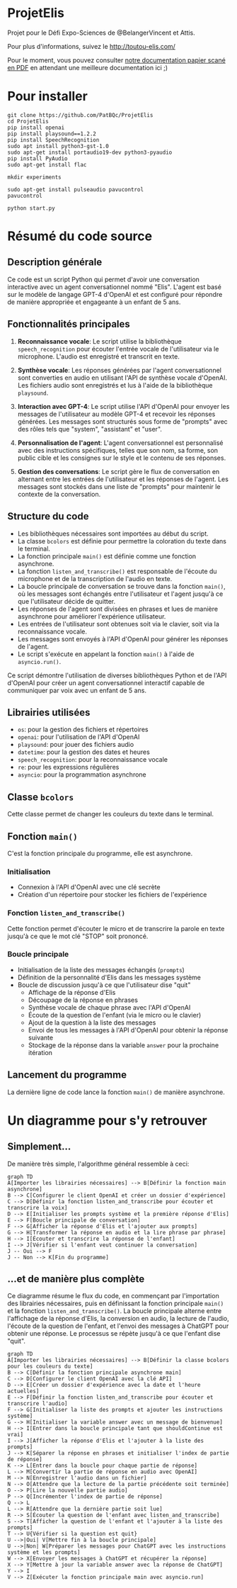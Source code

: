 # ProjetElis
Projet pour le Défi Expo-Sciences de @BelangerVincent et Attis.

Pour plus d'informations, suivez le http://toutou-elis.com/

Pour le moment, vous pouvez consulter [notre documentation papier scané en PDF](docs/2023-11-21%20-%20Projet%20Mon%20ami%20Élis%20(Elis%2C%20ELI5)%20-%20Vincent%20Exposcience%20CSB.pdf) en attendant une meilleure documentation ici ;)



# Pour installer
```
git clone https://github.com/PatBQc/ProjetElis
cd ProjetElis
pip install openai
pip install playsound==1.2.2
pip install SpeechRecognition
sudo apt install python3-gst-1.0
sudo apt-get install portaudio19-dev python3-pyaudio
pip install PyAudio
sudo apt-get install flac

mkdir experiments

sudo apt-get install pulseaudio pavucontrol
pavucontrol

python start.py
```

# Résumé du code source 

## Description générale

Ce code est un script Python qui permet d'avoir une conversation interactive avec un agent conversationnel nommé "Elis". L'agent est basé sur le modèle de langage GPT-4 d'OpenAI et est configuré pour répondre de manière appropriée et engageante à un enfant de 5 ans.

## Fonctionnalités principales

1. **Reconnaissance vocale**: Le script utilise la bibliothèque `speech_recognition` pour écouter l'entrée vocale de l'utilisateur via le microphone. L'audio est enregistré et transcrit en texte.

2. **Synthèse vocale**: Les réponses générées par l'agent conversationnel sont converties en audio en utilisant l'API de synthèse vocale d'OpenAI. Les fichiers audio sont enregistrés et lus à l'aide de la bibliothèque `playsound`.

3. **Interaction avec GPT-4**: Le script utilise l'API d'OpenAI pour envoyer les messages de l'utilisateur au modèle GPT-4 et recevoir les réponses générées. Les messages sont structurés sous forme de "prompts" avec des rôles tels que "system", "assistant" et "user".

4. **Personnalisation de l'agent**: L'agent conversationnel est personnalisé avec des instructions spécifiques, telles que son nom, sa forme, son public cible et les consignes sur le style et le contenu de ses réponses.

5. **Gestion des conversations**: Le script gère le flux de conversation en alternant entre les entrées de l'utilisateur et les réponses de l'agent. Les messages sont stockés dans une liste de "prompts" pour maintenir le contexte de la conversation.

## Structure du code

- Les bibliothèques nécessaires sont importées au début du script.
- La classe `bcolors` est définie pour permettre la coloration du texte dans le terminal.
- La fonction principale `main()` est définie comme une fonction asynchrone.
- La fonction `listen_and_transcribe()` est responsable de l'écoute du microphone et de la transcription de l'audio en texte.
- La boucle principale de conversation se trouve dans la fonction `main()`, où les messages sont échangés entre l'utilisateur et l'agent jusqu'à ce que l'utilisateur décide de quitter.
- Les réponses de l'agent sont divisées en phrases et lues de manière asynchrone pour améliorer l'expérience utilisateur.
- Les entrées de l'utilisateur sont obtenues soit via le clavier, soit via la reconnaissance vocale.
- Les messages sont envoyés à l'API d'OpenAI pour générer les réponses de l'agent.
- Le script s'exécute en appelant la fonction `main()` à l'aide de `asyncio.run()`.

Ce script démontre l'utilisation de diverses bibliothèques Python et de l'API d'OpenAI pour créer un agent conversationnel interactif capable de communiquer par voix avec un enfant de 5 ans.

## Librairies utilisées
- `os`: pour la gestion des fichiers et répertoires
- `openai`: pour l'utilisation de l'API d'OpenAI
- `playsound`: pour jouer des fichiers audio
- `datetime`: pour la gestion des dates et heures
- `speech_recognition`: pour la reconnaissance vocale
- `re`: pour les expressions régulières
- `asyncio`: pour la programmation asynchrone

## Classe `bcolors`
Cette classe permet de changer les couleurs du texte dans le terminal.

## Fonction `main()`
C'est la fonction principale du programme, elle est asynchrone.

### Initialisation
- Connexion à l'API d'OpenAI avec une clé secrète
- Création d'un répertoire pour stocker les fichiers de l'expérience

### Fonction `listen_and_transcribe()`
Cette fonction permet d'écouter le micro et de transcrire la parole en texte jusqu'à ce que le mot clé "STOP" soit prononcé.

### Boucle principale
- Initialisation de la liste des messages échangés (`prompts`)
- Définition de la personnalité d'Elis dans les messages système
- Boucle de discussion jusqu'à ce que l'utilisateur dise "quit"
  - Affichage de la réponse d'Elis
  - Découpage de la réponse en phrases
  - Synthèse vocale de chaque phrase avec l'API d'OpenAI
  - Écoute de la question de l'enfant (via le micro ou le clavier)
  - Ajout de la question à la liste des messages
  - Envoi de tous les messages à l'API d'OpenAI pour obtenir la réponse suivante
  - Stockage de la réponse dans la variable `answer` pour la prochaine itération

## Lancement du programme
La dernière ligne de code lance la fonction `main()` de manière asynchrone.

# Un diagramme pour s'y retrouver
## Simplement...
De manière très simple, l'algorithme général ressemble à ceci:
```mermaid
graph TD
A[Importer les librairies nécessaires] --> B[Définir la fonction main asynchrone]
B --> C[Configurer le client OpenAI et créer un dossier d'expérience]
C --> D[Définir la fonction listen_and_transcribe pour écouter et transcrire la voix]
D --> E[Initialiser les prompts système et la première réponse d'Elis]
E --> F[Boucle principale de conversation]
F --> G[Afficher la réponse d'Elis et l'ajouter aux prompts]
G --> H[Transformer la réponse en audio et la lire phrase par phrase]
H --> I[Écouter et transcrire la réponse de l'enfant]
I --> J[Vérifier si l'enfant veut continuer la conversation]
J -- Oui --> F
J -- Non --> K[Fin du programme]
```

## ...et de manière plus complète
Ce diagramme résume le flux du code, en commençant par l'importation des librairies nécessaires, puis en définissant la fonction principale `main()` et la fonction `listen_and_transcribe()`. La boucle principale alterne entre l'affichage de la réponse d'Elis, la conversion en audio, la lecture de l'audio, l'écoute de la question de l'enfant, et l'envoi des messages à ChatGPT pour obtenir une réponse. Le processus se répète jusqu'à ce que l'enfant dise "quit".
```mermaid
graph TD
A[Importer les librairies nécessaires] --> B[Définir la classe bcolors pour les couleurs du texte]
B --> C[Définir la fonction principale asynchrone main]
C --> D[Configurer le client OpenAI avec la clé API]
D --> E[Créer un dossier d'expérience avec la date et l'heure actuelles]
E --> F[Définir la fonction listen_and_transcribe pour écouter et transcrire l'audio]
F --> G[Initialiser la liste des prompts et ajouter les instructions système]
G --> H[Initialiser la variable answer avec un message de bienvenue]
H --> I[Entrer dans la boucle principale tant que shouldContinue est vrai]
I --> J[Afficher la réponse d'Elis et l'ajouter à la liste des prompts]
J --> K[Séparer la réponse en phrases et initialiser l'index de partie de réponse]
K --> L[Entrer dans la boucle pour chaque partie de réponse]
L --> M[Convertir la partie de réponse en audio avec OpenAI]
M --> N[Enregistrer l'audio dans un fichier]
N --> O[Attendre que la lecture de la partie précédente soit terminée]
O --> P[Lire la nouvelle partie audio]
P --> Q[Incrémenter l'index de partie de réponse]
Q --> L
L --> R[Attendre que la dernière partie soit lue]
R --> S[Écouter la question de l'enfant avec listen_and_transcribe]
S --> T[Afficher la question de l'enfant et l'ajouter à la liste des prompts]
T --> U{Vérifier si la question est quit}
U -->|Oui| V[Mettre fin à la boucle principale]
U -->|Non| W[Préparer les messages pour ChatGPT avec les instructions système et les prompts]
W --> X[Envoyer les messages à ChatGPT et récupérer la réponse]
X --> Y[Mettre à jour la variable answer avec la réponse de ChatGPT]
Y --> I
V --> Z[Exécuter la fonction principale main avec asyncio.run]
```
